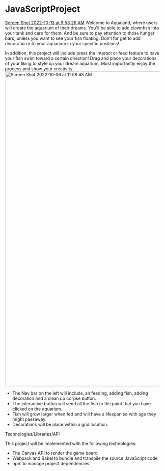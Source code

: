 # JavaScriptProject
[Screen Shot 2022-10-13 at 9 53 26 AM](https://user-images.githubusercontent.com/110438117/195658004-2edd531d-3517-4b9b-8976-c5e5763f6eca.png)
Welcome to Aqualand, where users will create the aquarium of their dreams. You'll be able to add clownfish into your tank and care for them. And be sure to pay attention to those hunger bars, unless you want to see your fish floating. Don't for get to add decoration into your aquarium in your specific positions!  

In addition, this project will include press the interact or feed feature to have your fish swim toward a certain direction! Drag and place your decorations of your liking to style up your dream aquarium. Most importantly enjoy the process and show your creativity.
<img width="1026" alt="Screen Shot 2022-10-06 at 11 58 43 AM" src="https://user-images.githubusercontent.com/110438117/194398111-4e562544-e2b7-461a-ab66-e1b6a058f00a.png">

- The Nav bar on the left will include, an feeding, adding fish, adding decoration and a clean up corpse button.
- The interactive button will send all the fish to the point that you have clicked on the aquarium.
- Fish will grow larger when fed and will have a lifespan so with age they might passaway.
- Decorations will be place within a grid location.

Technologies/Libraries/API

This project will be implemented with the following technologies:
- The Canvas API to render the game board
- Webpack and Babel to bundle and transpile the source JavaScript code
- npm to manage project dependencies


